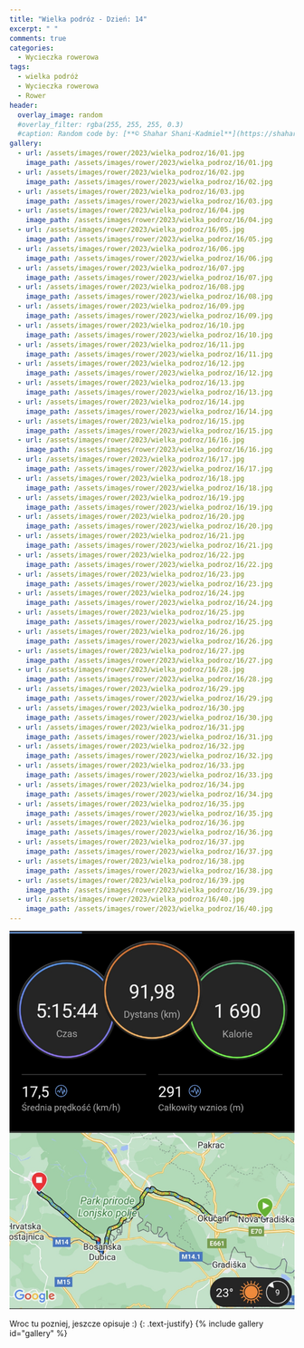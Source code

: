 ```yaml
---
title: "Wielka podróz - Dzień: 14"
excerpt: " "
comments: true
categories:
  - Wycieczka rowerowa
tags:
  - wielka podróż
  - Wycieczka rowerowa
  - Rower
header:
  overlay_image: random
  #overlay_filter: rgba(255, 255, 255, 0.3)
  #caption: Random code by: [**© Shahar Shani-Kadmiel**](https://shaharkadmiel.github.io)"
gallery:
  - url: /assets/images/rower/2023/wielka_podroz/16/01.jpg
    image_path: /assets/images/rower/2023/wielka_podroz/16/01.jpg
  - url: /assets/images/rower/2023/wielka_podroz/16/02.jpg
    image_path: /assets/images/rower/2023/wielka_podroz/16/02.jpg
  - url: /assets/images/rower/2023/wielka_podroz/16/03.jpg
    image_path: /assets/images/rower/2023/wielka_podroz/16/03.jpg
  - url: /assets/images/rower/2023/wielka_podroz/16/04.jpg
    image_path: /assets/images/rower/2023/wielka_podroz/16/04.jpg
  - url: /assets/images/rower/2023/wielka_podroz/16/05.jpg
    image_path: /assets/images/rower/2023/wielka_podroz/16/05.jpg
  - url: /assets/images/rower/2023/wielka_podroz/16/06.jpg
    image_path: /assets/images/rower/2023/wielka_podroz/16/06.jpg
  - url: /assets/images/rower/2023/wielka_podroz/16/07.jpg
    image_path: /assets/images/rower/2023/wielka_podroz/16/07.jpg
  - url: /assets/images/rower/2023/wielka_podroz/16/08.jpg
    image_path: /assets/images/rower/2023/wielka_podroz/16/08.jpg
  - url: /assets/images/rower/2023/wielka_podroz/16/09.jpg
    image_path: /assets/images/rower/2023/wielka_podroz/16/09.jpg
  - url: /assets/images/rower/2023/wielka_podroz/16/10.jpg
    image_path: /assets/images/rower/2023/wielka_podroz/16/10.jpg
  - url: /assets/images/rower/2023/wielka_podroz/16/11.jpg
    image_path: /assets/images/rower/2023/wielka_podroz/16/11.jpg
  - url: /assets/images/rower/2023/wielka_podroz/16/12.jpg
    image_path: /assets/images/rower/2023/wielka_podroz/16/12.jpg
  - url: /assets/images/rower/2023/wielka_podroz/16/13.jpg
    image_path: /assets/images/rower/2023/wielka_podroz/16/13.jpg
  - url: /assets/images/rower/2023/wielka_podroz/16/14.jpg
    image_path: /assets/images/rower/2023/wielka_podroz/16/14.jpg
  - url: /assets/images/rower/2023/wielka_podroz/16/15.jpg
    image_path: /assets/images/rower/2023/wielka_podroz/16/15.jpg
  - url: /assets/images/rower/2023/wielka_podroz/16/16.jpg
    image_path: /assets/images/rower/2023/wielka_podroz/16/16.jpg
  - url: /assets/images/rower/2023/wielka_podroz/16/17.jpg
    image_path: /assets/images/rower/2023/wielka_podroz/16/17.jpg
  - url: /assets/images/rower/2023/wielka_podroz/16/18.jpg
    image_path: /assets/images/rower/2023/wielka_podroz/16/18.jpg
  - url: /assets/images/rower/2023/wielka_podroz/16/19.jpg
    image_path: /assets/images/rower/2023/wielka_podroz/16/19.jpg
  - url: /assets/images/rower/2023/wielka_podroz/16/20.jpg
    image_path: /assets/images/rower/2023/wielka_podroz/16/20.jpg
  - url: /assets/images/rower/2023/wielka_podroz/16/21.jpg
    image_path: /assets/images/rower/2023/wielka_podroz/16/21.jpg
  - url: /assets/images/rower/2023/wielka_podroz/16/22.jpg
    image_path: /assets/images/rower/2023/wielka_podroz/16/22.jpg
  - url: /assets/images/rower/2023/wielka_podroz/16/23.jpg
    image_path: /assets/images/rower/2023/wielka_podroz/16/23.jpg
  - url: /assets/images/rower/2023/wielka_podroz/16/24.jpg
    image_path: /assets/images/rower/2023/wielka_podroz/16/24.jpg
  - url: /assets/images/rower/2023/wielka_podroz/16/25.jpg
    image_path: /assets/images/rower/2023/wielka_podroz/16/25.jpg
  - url: /assets/images/rower/2023/wielka_podroz/16/26.jpg
    image_path: /assets/images/rower/2023/wielka_podroz/16/26.jpg
  - url: /assets/images/rower/2023/wielka_podroz/16/27.jpg
    image_path: /assets/images/rower/2023/wielka_podroz/16/27.jpg
  - url: /assets/images/rower/2023/wielka_podroz/16/28.jpg
    image_path: /assets/images/rower/2023/wielka_podroz/16/28.jpg
  - url: /assets/images/rower/2023/wielka_podroz/16/29.jpg
    image_path: /assets/images/rower/2023/wielka_podroz/16/29.jpg
  - url: /assets/images/rower/2023/wielka_podroz/16/30.jpg
    image_path: /assets/images/rower/2023/wielka_podroz/16/30.jpg
  - url: /assets/images/rower/2023/wielka_podroz/16/31.jpg
    image_path: /assets/images/rower/2023/wielka_podroz/16/31.jpg
  - url: /assets/images/rower/2023/wielka_podroz/16/32.jpg
    image_path: /assets/images/rower/2023/wielka_podroz/16/32.jpg
  - url: /assets/images/rower/2023/wielka_podroz/16/33.jpg
    image_path: /assets/images/rower/2023/wielka_podroz/16/33.jpg
  - url: /assets/images/rower/2023/wielka_podroz/16/34.jpg
    image_path: /assets/images/rower/2023/wielka_podroz/16/34.jpg
  - url: /assets/images/rower/2023/wielka_podroz/16/35.jpg
    image_path: /assets/images/rower/2023/wielka_podroz/16/35.jpg
  - url: /assets/images/rower/2023/wielka_podroz/16/36.jpg
    image_path: /assets/images/rower/2023/wielka_podroz/16/36.jpg
  - url: /assets/images/rower/2023/wielka_podroz/16/37.jpg
    image_path: /assets/images/rower/2023/wielka_podroz/16/37.jpg
  - url: /assets/images/rower/2023/wielka_podroz/16/38.jpg
    image_path: /assets/images/rower/2023/wielka_podroz/16/38.jpg
  - url: /assets/images/rower/2023/wielka_podroz/16/39.jpg
    image_path: /assets/images/rower/2023/wielka_podroz/16/39.jpg
  - url: /assets/images/rower/2023/wielka_podroz/16/40.jpg
    image_path: /assets/images/rower/2023/wielka_podroz/16/40.jpg
---
```

![mapka](/assets/images/rower/2023/wielka_podroz/16/mapka.png)

Wroc tu pozniej, jeszcze opisuje :)
{: .text-justify}
{% include gallery id="gallery" %}
